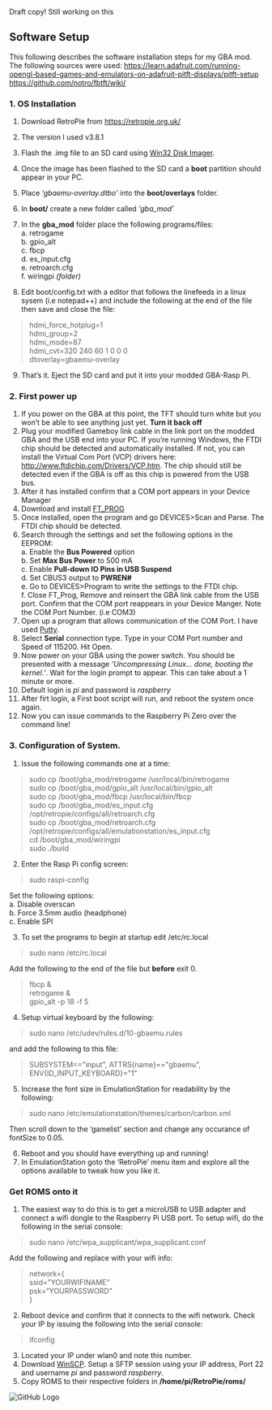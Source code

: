 Draft copy! Still working on this

## Software Setup
This following describes the software installation steps for my GBA mod.
The following sources were used:
https://learn.adafruit.com/running-opengl-based-games-and-emulators-on-adafruit-pitft-displays/pitft-setup
https://github.com/notro/fbtft/wiki/
### 1. OS Installation
1.	Download RetroPie from https://retropie.org.uk/
2.	The version I used v3.8.1
3.	Flash the .img file to an SD card using [Win32 Disk Imager](https://sourceforge.net/projects/win32diskimager/).
4.	Once the image has been flashed to the SD card a **boot** partition should appear in your PC.
5.	Place *‘gbaemu-overlay.dtbo’* into the **boot/overlays** folder.
6.	In **boot/** create a new folder called *‘gba_mod’*
7.	In the **gba_mod** folder place the following programs/files:  
a.  retrogame  
b.  gpio_alt  
c.  fbcp  
d.  es_input.cfg  
e.  retroarch.cfg  
f.  wiringpi *(folder)*  

8.	Edit boot/config.txt with a editor that follows the linefeeds in a linux sysem (i.e notepad++) and include the following at the end of the file then save and close the file:
> hdmi_force_hotplug=1  
> hdmi_group=2  
> hdmi_mode=87  
> hdmi_cvt=320 240 60 1 0 0 0  
> dtoverlay=gbaemu-overlay

9.	That’s it. Eject the SD card and put it into your modded GBA-Rasp Pi.  

### 2. First power up
1.	If you power on the GBA at this point, the TFT should turn white but you won’t be able to see anything just yet. **Turn it back off**
2.	Plug your modified Gameboy link cable in the link port on the modded GBA and the USB end into your PC. If you’re running Windows, the FTDI chip should be detected and automatically installed. If not, you can install the Virtual Com Port (VCP) drivers here: http://www.ftdichip.com/Drivers/VCP.htm. The chip should still be detected even if the GBA is off as this chip is powered from the USB bus.
3.	After it has installed confirm that a COM port appears in your Device Manager
4.	Download and install [FT_PROG](http://www.ftdichip.com/Support/Utilities.htm#FT_PROG)
5.	Once installed, open the program and go DEVICES>Scan and Parse. The FTDI chip should be detected.
6.	Search through the settings and set the following options in the EEPROM:  
a.	Enable the **Bus Powered** option  
b.	Set **Max Bus Power** to 500 mA  
c.	Enable **Pull-down IO Pins in USB Suspend**  
d.	Set CBUS3 output to **PWREN#**  
e.	Go to DEVICES>Program to write the settings to the FTDI chip.  
f.	Close FT_Prog, Remove and reinsert the GBA link cable from the USB port. Confirm that the COM port reappears in your Device Manger. Note the COM Port Number. (i.e COM3)
7.	Open up a program that allows communication of the COM Port. I have used [Putty](http://www.chiark.greenend.org.uk/~sgtatham/putty/).
8.	Select **Serial** connection type. Type in your COM Port number and Speed of 115200. Hit Open.
9.	Now power on your GBA using the power switch. You should be presented with a message *’Uncompressing Linux… done, booting the kernel.’*. Wait for the login prompt to appear. This can take about a 1 minute or more.
10.	Default login is *pi* and password is *raspberry*
11.	After firt login, a First boot script will run, and reboot the system once again.
12.	Now you can issue commands to the Raspberry Pi Zero over the command line!

### 3. Configuration of System.
1.	Issue the following commands one at a time:
> sudo cp /boot/gba_mod/retrogame /usr/local/bin/retrogame  
> sudo cp /boot/gba_mod/gpio_alt /usr/local/bin/gpio_alt  
> sudo cp /boot/gba_mod/fbcp /usr/local/bin/fbcp  
> sudo cp /boot/gba_mod/es_input.cfg /opt/retropie/configs/all/retroarch.cfg  
> sudo cp /boot/gba_mod/retroarch.cfg /opt/retropie/configs/all/emulationstation/es_input.cfg  
> cd /boot/gba_mod/wiringpi  
> sudo ./build  

2. Enter the Rasp Pi config screen:
>sudo raspi-config

Set the following options:  
a. Disable overscan  
b. Force 3.5mm audio (headphone)  
c. Enable SPI  

3.	To set the programs to begin at startup edit /etc/rc.local

> sudo nano /etc/rc.local

Add the following to the end of the file but **before** exit 0.
> fbcp &  
> retrogame &  
> gpio_alt -p 18 -f 5

4.	Setup virtual keyboard by the following:
> sudo nano /etc/udev/rules.d/10-gbaemu.rules

and add the following to this file:

> SUBSYSTEM=="input", ATTRS{name}=="gbaemu", ENV{ID_INPUT_KEYBOARD}="1"

5.	Increase the font size in EmulationStation for readability by the following:

> sudo nano /etc/emulationstation/themes/carbon/carbon.xml

Then scroll down to the ‘gamelist’ section and change any occurance of fontSize to 0.05.

6.	Reboot and you should have everything up and running!
7.	In EmulationStation goto the ‘RetroPie’ menu item and explore all the options available to tweak how you like it.

### Get ROMS onto it
1.	The easiest way to do this is to  get a microUSB to USB adapter and connect a wifi dongle to the Raspberry Pi USB port. To setup wifi, do the following in the serial console:

> sudo nano /etc/wpa_supplicant/wpa_supplicant.conf

Add the following and replace with your wifi info:

>network={  
>	ssid=”YOURWIFINAME”  
> 	psk=”YOURPASSWORD”  
>}  

2.	Reboot device and confirm that it connects to the wifi network. Check your IP by issuing the following into the serial console:

> ifconfig

3.	Located your IP under wlan0 and note this number.
4.	Download [WinSCP](https://winscp.net/eng/download.php). Setup a SFTP session using your IP address, Port 22 and username *pi* and password *raspberry*.
5.	Copy ROMS to their respective folders in **/home/pi/RetroPie/roms/**




![GitHub Logo](/images/logo.png)

